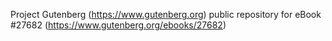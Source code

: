 Project Gutenberg (https://www.gutenberg.org) public repository for eBook #27682 (https://www.gutenberg.org/ebooks/27682)
